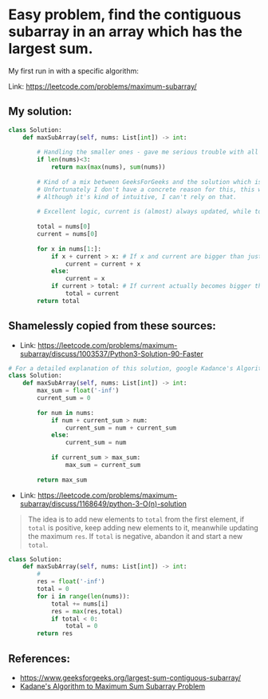 # Easy problem, find the contiguous subarray in an array which has the largest sum.

My first run in with a specific algorithm: 

Link: https://leetcode.com/problems/maximum-subarray/

## My solution:

```python
class Solution:
    def maxSubArray(self, nums: List[int]) -> int:
        
        # Handling the smaller ones - gave me serious trouble with all sorts of edge cases.
        if len(nums)<3:
            return max(max(nums), sum(nums))
        
        # Kind of a mix between GeeksForGeeks and the solution which is 90% faster than others.
        # Unfortunately I don't have a concrete reason for this, this was really trial-and-error.
        # Although it's kind of intuitive, I can't rely on that.
        
        # Excellent logic, current is (almost) always updated, while total is only updated if current > total
        
        total = nums[0]
        current = nums[0]
        
        for x in nums[1:]:
            if x + current > x: # If x and current are bigger than just x, increase the value of current
                current = current + x
            else:
                current = x
            if current > total: # If current actually becomes bigger than total, make total = current
                total = current
        return total
```

## Shamelessly copied from these sources:

- Link: https://leetcode.com/problems/maximum-subarray/discuss/1003537/Python3-Solution-90-Faster

```python
# For a detailed explanation of this solution, google Kadance's Algorithm
class Solution:
    def maxSubArray(self, nums: List[int]) -> int:
        max_sum = float('-inf')
        current_sum = 0
        
        for num in nums:
            if num + current_sum > num:
                current_sum = num + current_sum
            else:
                current_sum = num
            
            if current_sum > max_sum:
                max_sum = current_sum
        
        return max_sum
```
- Link: https://leetcode.com/problems/maximum-subarray/discuss/1168649/python-3-O(n)-solution

>The idea is to add new elements to `total` from the first element, if `total` is positive, keep adding new elements to it, meanwhile updating the maximum `res`. If `total` is negative, abandon it and start a new `total`.

```python
class Solution:
    def maxSubArray(self, nums: List[int]) -> int:
        #
        res = float('-inf')
        total = 0
        for i in range(len(nums)):
            total += nums[i]
            res = max(res,total)
            if total < 0:
                total = 0
        return res
```

## References:

- https://www.geeksforgeeks.org/largest-sum-contiguous-subarray/
- [Kadane's Algorithm to Maximum Sum Subarray Problem](https://www.youtube.com/watch?v=86CQq3pKSUw)
